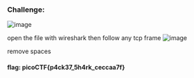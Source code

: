 ### Challenge:
![image](https://user-images.githubusercontent.com/95076839/175831027-36e22405-7185-4133-bb60-4b71658c7541.png)

open the file with wireshark then follow any tcp frame 
![image](https://user-images.githubusercontent.com/95076839/175831281-9f3d9ec7-acbe-4a78-99dc-b87a5f37cf13.png)

remove spaces 

#### flag: picoCTF{p4ck37_5h4rk_ceccaa7f}
